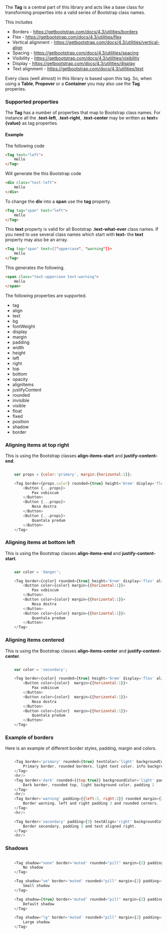
The **Tag** is a central part of this library and acts like a base class for transforming properties into a valid
series of Bootstrap class names.

This includes

* Borders - https://getbootstrap.com/docs/4.3/utilities/borders
* Flex - https://getbootstrap.com/docs/4.3/utilities/flex
* Vertical alignment - https://getbootstrap.com/docs/4.3/utilities/vertical-align
* Spacing - https://getbootstrap.com/docs/4.3/utilities/spacing
* Visibility - https://getbootstrap.com/docs/4.3/utilities/visibility
* Display - https://getbootstrap.com/docs/4.3/utilities/display
* Text alignment - https://getbootstrap.com/docs/4.3/utilities/text

Every class (well almost) in this library is based upon this tag. So, when using a **Table**, **Propover** or a **Container**
you may also use the **Tag** properies.

### Supported properties

The **Tag** has a number of properties that map to Bootstrap class names.
For instance all the **.text-left**, **.text-right**, **.text-center** may be written as **text={value}** as tag properties.

#### Example

The following code

```html static
<Tag text="left">
    Hello
</Tag>
```

Will generate the this Bootstrap code

```html static
<div class="text-left">
    Hello
</div>
```

To change the **div** into a **span** use the **tag** property.

```html static
<Tag tag="span" text="left">
    Hello
</Tag>
```

This **text** property is valid for all Bootstrap **.text-what-ever** class names.
If you need to use several class names which start with **text-** the **text** property 
may also be an array.


```html static
<Tag tag="span" text={["uppercase", "warning"]}>
    Hello
</Tag>
```



This generates the following.

```html static
<span class="text-uppercase text-warning">
    Hello
</span>
```

The following properties are supported.

* tag
* align
* text 
* bg
* fontWeight
* display 
* margin 
* padding
* width
* height
* left
* right
* top 
* bottom 
* opacity
* alignItems
* justifyContent
* rounded
* invisible
* visible
* float
* fixed
* position
* shadow
* border

### Aligning items at top right

This is using the Bootstrap classes **align-items-start** and **justify-content-end**.


```js

    var props = {color:'primary', margin:{horizontal:1}};

    <Tag border={props.color} rounded={true} height='6rem' display='flex' alignItems='start' justifyContent='end' padding={2} >
        <Button {...props}>
            Pax vobiscum
        </Button>
        <Button {...props}>
            Nosa dostra
        </Button>
        <Button {...props}>
            Quantala predum
        </Button>
    </Tag>

```


### Aligning items at bottom left

This is using the Bootstrap classes **align-items-end** and **justify-content-start**.

```js

    var color = 'danger';

    <Tag border={color} rounded={true} height='6rem' display='flex' alignItems='end' justifyContent='start' padding={2} >
        <Button color={color} margin={{horizontal:1}}>
            Pax vobiscum
        </Button>
        <Button color={color} margin={{horizontal:1}}>
            Nosa dostra
        </Button>
        <Button color={color} margin={{horizontal:1}}>
            Quantala predum
        </Button>
    </Tag>

```

### Aligning items centered

This is using the Bootstrap classes **align-items-center** and **justify-content-center**.

```js

    var color = 'secondary';

    <Tag border={color} rounded={true} height='6rem' display='flex' alignItems='center' justifyContent='center' padding={2} >
        <Button color={color}  margin={{horizontal:1}}>
            Pax vobiscum
        </Button>
        <Button color={color}  margin={{horizontal:1}}>
            Nosa dostra
        </Button>
        <Button color={color}  margin={{horizontal:1}}>
            Quantala predum
        </Button>
    </Tag>

```


### Example of borders

Here is an example of different border styles, padding, margin and colors.

```js

    <Tag border='primary' rounded={true} textColor='light' backgroundColor='info' padding={{left:3, right:3, bottom:2, top:2}}>
        Primary border, rounded borders, light text color, info background color and some padding 
    </Tag>
    <hr/>
    <Tag border='dark' rounded={{top:true}} backgroundColor='light' padding={2}>
        Dark border, rounded top, light background color, padding 2
    </Tag>
    <hr/>
    <Tag border='warning' padding={{left:3, right:3}} rounded margin={2}>
        Border warning, left and right padding 3 and rounded corners.
    </Tag>
    <hr/>

    <Tag border='secondary' padding={3} textAlign='right' backgroundColor='light'>
        Border secondary, padding 3 and text aligned right.
    </Tag>
    <hr/>


```

### Shadows

```js

    <Tag shadow="none" border='muted' rounded="pill" margin={2} padding={{left:4, right:4, vertical:2}}>
        No shadow
    </Tag>

    <Tag shadow="sm" border='muted' rounded="pill" margin={2} padding={{left:4, right:4, vertical:2}}>
        Small shadow
    </Tag>

    <Tag shadow={true} border='muted' rounded="pill" margin={2} padding={{left:4, right:4, vertical:2}}>
        Default shadow
    </Tag>

    <Tag shadow="lg" border='muted' rounded="pill" margin={2} padding={{left:4, right:4, vertical:2}}>
        Large shadow
    </Tag>


```

